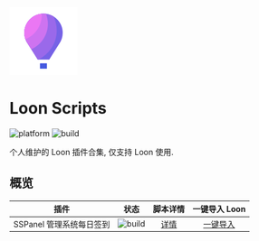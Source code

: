 ![](https://raw.githubusercontent.com/Loon0x00/LoonExampleConfig/master/App%20Icon/Icon-60%402x.png)

# Loon Scripts

![platform](https://img.shields.io/badge/platform-Loon-8A2BE2.svg) ![build](https://img.shields.io/badge/build-passing-brightgreen)

个人维护的 Loon 插件合集, 仅支持 Loon 使用.

## 概览

|           插件           |                               状态                               |                                      脚本详情                                       |                                                                    一键导入 Loon                                                                     |
| :----------------------: | :--------------------------------------------------------------: | :---------------------------------------------------------------------------------: | :--------------------------------------------------------------------------------------------------------------------------------------------------: |
| SSPanel 管理系统每日签到 | ![build](https://img.shields.io/badge/status-维护中-brightgreen) | [详情](https://github.com/kayanouriko/Loon-Scripts/blob/main/src/sspanel/README.md) | [一键导入](https://www.nsloon.com/openloon/import?plugin=https://raw.githubusercontent.com/kayanouriko/Loon-Scripts/main/src/sspanel/sspanel.plugin) |